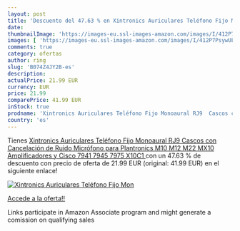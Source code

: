 ```yaml
---
layout: post
title: 'Descuento del 47.63 % en Xintronics Auriculares Teléfono Fijo Mon'
date: 
thumbnailImage: 'https://images-eu.ssl-images-amazon.com/images/I/412P7PsywUL._SL200_.jpg'
images: [ 'https://images-eu.ssl-images-amazon.com/images/I/412P7PsywUL._SL200_.jpg' ]
comments: true
category: ofertas
author: ring
slug: 'B074Z4JY2B-es'
description:
actualPrice: 21.99 EUR
currency: EUR
price: 21.99
comparePrice: 41.99 EUR
inStock: true
prodname: 'Xintronics Auriculares Teléfono Fijo Monoaural RJ9  Cascos con Cancelación de Ruido Micrófono para Plantronics M10 M12 M22 MX10 Amplificadores y Cisco 7941 7945 7975  X10C1 '
country: 'es'
---
```


Tienes [Xintronics Auriculares Teléfono Fijo Monoaural RJ9  Cascos con Cancelación de Ruido Micrófono para Plantronics M10 M12 M22 MX10 Amplificadores y Cisco 7941 7945 7975  X10C1 ](https://www.amazon.es/dp/B074Z4JY2B/?tag=tolees-21) con un 47.63 % de descuento con precio de oferta de 21.99 EUR (original: 41.99 EUR) en el siguiente enlace!

[![Xintronics Auriculares Teléfono Fijo Mon](https://images-eu.ssl-images-amazon.com/images/I/412P7PsywUL._SL200_.jpg)](https://www.amazon.es/dp/B074Z4JY2B/?tag=tolees-21)

[Accede a la oferta!!](https://www.amazon.es/dp/B074Z4JY2B/?tag=tolees-21)

Links participate in Amazon Associate program and might generate a comission on qualifying sales


